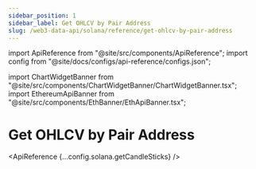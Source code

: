 ```yaml
---
sidebar_position: 1
sidebar_label: Get OHLCV by Pair Address
slug: /web3-data-api/solana/reference/get-ohlcv-by-pair-address
---
```


import ApiReference from "@site/src/components/ApiReference";
import config from "@site/docs/configs/api-reference/configs.json";

import ChartWidgetBanner from "@site/src/components/ChartWidgetBanner/ChartWidgetBanner.tsx";
import EthereumApiBanner from "@site/src/components/EthBanner/EthApiBanner.tsx";

# Get OHLCV by Pair Address

<div
  style={{
    display: "flex",
    flexDirection: "column",
    alignItems: "stretch", // Ensures both banners have the same width
  }}
>
  <div style={{ width: "100%" }}>
    <ChartWidgetBanner />
  </div>
  <div style={{ width: "100%" }}>
    <EthereumApiBanner
  customTitle="Looking for OHLCV data on EVM?"
  customText="Access OHLCV data by pair address on EVM using our API."
  customButtonText="Explore EVM API"
  customButtonLink="/web3-data-api/evm/reference/get-ohlcv-by-pair-address"
/>

  </div>
</div>

<ApiReference {...config.solana.getCandleSticks} />
